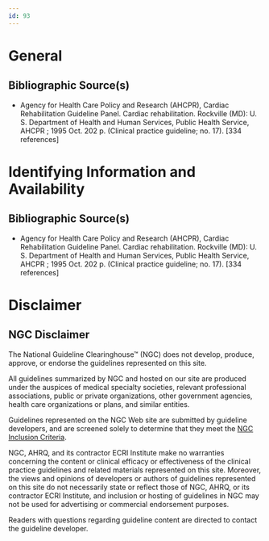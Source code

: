 ```yaml
---
id: 93
---
```


# General

## Bibliographic Source(s)

- Agency for Health Care Policy and Research (AHCPR), Cardiac Rehabilitation Guideline Panel. Cardiac rehabilitation. Rockville (MD): U. S. Department of Health and Human Services, Public Health Service, AHCPR ; 1995 Oct. 202 p. (Clinical practice guideline; no. 17). [334 references]

# Identifying Information and Availability

## Bibliographic Source(s)

- Agency for Health Care Policy and Research (AHCPR), Cardiac Rehabilitation Guideline Panel. Cardiac rehabilitation. Rockville (MD): U. S. Department of Health and Human Services, Public Health Service, AHCPR ; 1995 Oct. 202 p. (Clinical practice guideline; no. 17). [334 references]

# Disclaimer

## NGC Disclaimer

The National Guideline Clearinghouse™ (NGC) does not develop, produce, approve, or endorse the guidelines represented on this site.

All guidelines summarized by NGC and hosted on our site are produced under the auspices of medical specialty societies, relevant professional associations, public or private organizations, other government agencies, health care organizations or plans, and similar entities.

Guidelines represented on the NGC Web site are submitted by guideline developers, and are screened solely to determine that they meet the [NGC Inclusion Criteria](/help-and-about/summaries/inclusion-criteria).

NGC, AHRQ, and its contractor ECRI Institute make no warranties concerning the content or clinical efficacy or effectiveness of the clinical practice guidelines and related materials represented on this site. Moreover, the views and opinions of developers or authors of guidelines represented on this site do not necessarily state or reflect those of NGC, AHRQ, or its contractor ECRI Institute, and inclusion or hosting of guidelines in NGC may not be used for advertising or commercial endorsement purposes.

Readers with questions regarding guideline content are directed to contact the guideline developer.

